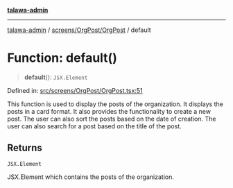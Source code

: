 [**talawa-admin**](../../../../README.md)

***

[talawa-admin](../../../../README.md) / [screens/OrgPost/OrgPost](../README.md) / default

# Function: default()

> **default**(): `JSX.Element`

Defined in: [src/screens/OrgPost/OrgPost.tsx:51](https://github.com/gautam-divyanshu/talawa-admin/blob/9fef64ff9fb30eb3195cc9100606d8b7a89bca79/src/screens/OrgPost/OrgPost.tsx#L51)

This function is used to display the posts of the organization. It displays the posts in a card format.
It also provides the functionality to create a new post. The user can also sort the posts based on the date of creation.
The user can also search for a post based on the title of the post.

## Returns

`JSX.Element`

JSX.Element which contains the posts of the organization.
